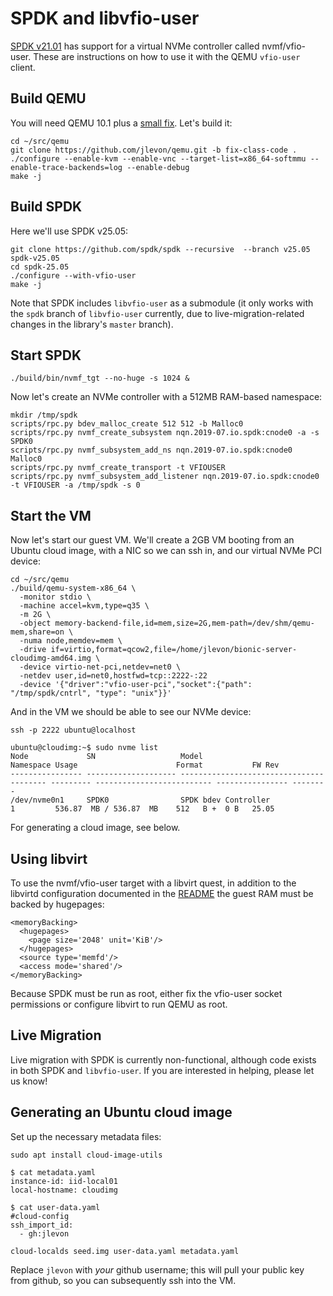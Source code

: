 SPDK and libvfio-user
=====================

[SPDK v21.01](https://github.com/spdk/) has support for a virtual NVMe
controller called nvmf/vfio-user. These are instructions on how to use it with
the QEMU `vfio-user` client.

Build QEMU
----------

You will need QEMU 10.1 plus a [small fix](https://lore.kernel.org/qemu-devel/20250827190810.1645340-1-john.levon@nutanix.com/).
Let's build it:

```
cd ~/src/qemu
git clone https://github.com/jlevon/qemu.git -b fix-class-code .
./configure --enable-kvm --enable-vnc --target-list=x86_64-softmmu --enable-trace-backends=log --enable-debug
make -j
```

Build SPDK
----------

Here we'll use SPDK v25.05:

```
git clone https://github.com/spdk/spdk --recursive  --branch v25.05 spdk-v25.05
cd spdk-25.05
./configure --with-vfio-user
make -j
```

Note that SPDK includes `libvfio-user` as a submodule (it only works with the
`spdk` branch of `libvfio-user` currently, due to live-migration-related changes
in the library's `master` branch).

Start SPDK
----------

```
./build/bin/nvmf_tgt --no-huge -s 1024 &
```

Now let's create an NVMe controller with a 512MB RAM-based namespace:

```
mkdir /tmp/spdk
scripts/rpc.py bdev_malloc_create 512 512 -b Malloc0
scripts/rpc.py nvmf_create_subsystem nqn.2019-07.io.spdk:cnode0 -a -s SPDK0
scripts/rpc.py nvmf_subsystem_add_ns nqn.2019-07.io.spdk:cnode0 Malloc0
scripts/rpc.py nvmf_create_transport -t VFIOUSER
scripts/rpc.py nvmf_subsystem_add_listener nqn.2019-07.io.spdk:cnode0 -t VFIOUSER -a /tmp/spdk -s 0
```

Start the VM
------------

Now let's start our guest VM. We'll create a 2GB VM booting from an Ubuntu cloud
image, with a NIC so we can ssh in, and our virtual NVMe PCI device:

```
cd ~/src/qemu
./build/qemu-system-x86_64 \
  -monitor stdio \
  -machine accel=kvm,type=q35 \
  -m 2G \
  -object memory-backend-file,id=mem,size=2G,mem-path=/dev/shm/qemu-mem,share=on \
  -numa node,memdev=mem \
  -drive if=virtio,format=qcow2,file=/home/jlevon/bionic-server-cloudimg-amd64.img \
  -device virtio-net-pci,netdev=net0 \
  -netdev user,id=net0,hostfwd=tcp::2222-:22
  -device '{"driver":"vfio-user-pci","socket":{"path": "/tmp/spdk/cntrl", "type": "unix"}}'
```

And in the VM we should be able to see our NVMe device:

```
ssh -p 2222 ubuntu@localhost

ubuntu@cloudimg:~$ sudo nvme list
Node             SN                   Model                                    Namespace Usage                      Format           FW Rev  
---------------- -------------------- ---------------------------------------- --------- -------------------------- ---------------- --------
/dev/nvme0n1     SPDK0                SPDK bdev Controller                     1         536.87  MB / 536.87  MB    512   B +  0 B   25.05   
```

For generating a cloud image, see below.

Using libvirt
-------------

To use the nvmf/vfio-user target with a libvirt quest, in addition to the
libvirtd configuration documented in the [README](../README.md) the guest RAM must
be backed by hugepages:

    <memoryBacking>
      <hugepages>
        <page size='2048' unit='KiB'/>
      </hugepages>
      <source type='memfd'/>
      <access mode='shared'/>
    </memoryBacking>

Because SPDK must be run as root, either fix the vfio-user socket permissions
or configure libvirt to run QEMU as root.

Live Migration
--------------

Live migration with SPDK is currently non-functional, although code exists in
both SPDK and `libvfio-user`. If you are interested in helping, please let us
know!

Generating an Ubuntu cloud image
--------------------------------

Set up the necessary metadata files:

```
sudo apt install cloud-image-utils

$ cat metadata.yaml
instance-id: iid-local01
local-hostname: cloudimg

$ cat user-data.yaml
#cloud-config
ssh_import_id:
  - gh:jlevon

cloud-localds seed.img user-data.yaml metadata.yaml
```

Replace `jlevon` with *your* github username; this will pull your public key
from github, so you can subsequently ssh into the VM.
